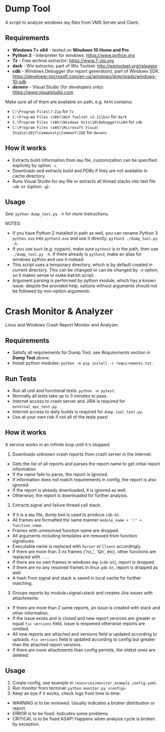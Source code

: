 # Dump Tool

A script to analyze windows `dmp` files from VMS Server and Client.

## Requirements

- **Windows 7+ x64** - tested on **Windows 10 Home and Pro**
- **Python 3** - Interpreter for windows: <https://www.python.org>
- **7z** - Free archive extractor: <https://www.7-zip.org>
- **dark** - Wix extractor, part of Wix Toolset: <http://wixtoolset.org/releases>
- **cdb** - Windows Debugger (for report generation), part of Windows SDK:
    <https://developer.microsoft.com/en-us/windows/downloads/windows-10-sdk>
- **devenv** - Visual Studio (for developers only): <https://www.visualstudio.com>

Make sure all of them are available on path, e.g. `PATH` contains:

- `C:\Program Files\7-Zip` for `7z`
- `C:\Program Files (x86)\WiX Toolset v3.11\bin` for `dark`
- `C:\Program Files (x86)\Windows Kits\10\Debuggers\x64` for `cdb`
- `C:\Program Files (x86)\Microsoft Visual Studio\2017\Community\Common7\IDE` for `devenv`

## How it works

- Extracts build information from `dmp` file, customization can be specified explicitly by option 
  `-c`.
- Downloads and extracts build and PDBs if they are not available in cache directory.
- Runs Visual Studio for `dmp` file or extracts all thread stacks into text file `cdb-bt` (option 
  `-g`).

## Usage

See: `python dump_tool.py -h` for more instructions.

NOTES:

- If you have Python 2 installed in path as well, you can rename Python 3 `python.exe` into 
    `python3.exe` and use it directly: `python3 ./dump_tool.py -h`.
- If you use `bash` (e.g. cygwin), make sure `python3` is in the path, then use 
    `./dump_tool.py -h`. If there already is `python3`, make an alias for windows python and use it 
    instead.
- This script uses a temporary directory, which is by default created in current directory.
    This can be changed or can be changed by `-d` option, so it makes sense to make bat/sh script.
- Argument parsing is performed by python module, which has a known issue: despite the provided 
    help, options without arguments should not be followed by non-option arguments.

    
# Crash Monitor & Analyzer

Linux and Windows Crash Report Monitor and Analyzer.

## Requirements

- Satisfy all requirements for Dump Tool, see *Requirements* section in **Dump Tool** above.
- Install python modules: `python -m pip install -r requirements.txt`.

## Run Tests

- Run all unit and functional tests: `python -m pytest`.
- Normally all tests take up to 5 minutes to pass.
- Internet access to crash server and JIRA is required for `external_api_test.py`.
- Internet access to daily builds is required for `dump_tool_test.py`.
- Use at your own risk if not all of the tests pass!

## How it works

A service works in an infinite loop until it's stopped:

1. Downloads unknown crash reports from crash server in the internet:
- Gets the list of all reports and parses the report name to get initial report information.
- If the name fails to parse, the report is ignored.
- If information does not match requirements in config, the report is also ignored.
- If the report is already downloaded, it is ignored as well.
- Otherwise, the report is downloaded for further analysis.

2. Extracts signal and failure thread call stack:
- If it is a `dmp` file, dump tool is used to produce `cdb-bt`.
- All frames are formatted the same manner `module_name + '!' + function_name`.
- Frames with unresolved function name are dropped.
- All arguments including templates are removed from function signatures.
- Executable name is replaced with `Server` or `Client` accordingly.
- If there are more than 3 nx frames ('nx_', 'Qn', etc), other functions are replaced with `...`.
- If there are no own frames in windows `dmp` (`cdb-bt`), report is dropped.
- If there are no any resolved frames in linux `gdb-bt`, report is dropped as well.
- A hash from signal and stack is saved in local cache for further matching.

3. Groups reports by module+signal+stack and creates Jira issues with attachments:
- If there are more than 2 same reports, an issue is created with stack and other information.
- If the issue exists and is closed and new report versions are greater or equal `fix versions`
    field, issue is reopened otherwise reports are omitted.
- All new reports are attached and versions field is updated according to uploads. `Fix versions`
    field is updated according to config but greater than the attached report versions.
- If there are more attachments than config permits, the oldest ones are deleted.

## Usage

1. Create config, see example in `resources/monitor_example_config.yaml`.
2. Run monitor from terminal: `python monitor.py <config>`.
3. Keep an eye if it works, check logs from time to time:
- WARNING is to be reviewed. Usually indicates a broken distribution or report.
- ERROR is to be fixed. Indicates some problems.
- CRITICAL is to be fixed ASAP! Happens when analysis cycle is broken by exception.

